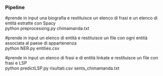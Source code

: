 <h3> Pipeline</h3>

#prende in input una biografia e restituisce un elenco di frasi e un elenco di entità estratte con Spacy<br>
python preprocessing.py chimamanda.txt

#prende in input un elenco di entità e restituisce un file con ogni entità associata al paese di appartenenza<br>
python NER.py entities.csv

#prende in input un elenco di frasi e di entità linkate e restituisce un file con frasi e LSP<br>
python predictLSP.py risultati.csv sents_chimamanda.txt
